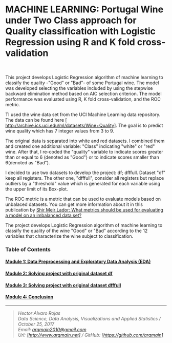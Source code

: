 # MACHINE LEARNING: Portugal Wine under Two Class approach for Quality classification with Logistic Regression using R and K fold cross-validation

<br>

This project develops Logistic Regression algorithm of machine learning to classify the quality -"Good" or "Bad"- of some Portugal wine. The model was developed selecting the variables included by using the stepwise backward elimination method based on AIC selection criterion. The model performance was evaluated using R, K fold cross-validation, and the ROC metric.

TI used the wine data set from the UCI Machine Learning data repository. The data can be found here [ http://archive.ics.uci.edu/ml/datasets/Wine+Quality]. The goal is to predict wine quality which has 7 integer values from 3 to 9.

The original data is separated into white and red datasets. I combined them and created one additional variable: "Class" indicating "white" or "red" wine. After that, I re-coded the "quality" variable to indicate scores greater than or equal to 6 (denoted as "Good") or to indicate scores smaller than 6(denoted as "Bad").

I decided to use two datasets to develop the project: df; dfffull. Dataset "df" keep all registers. The other one, "dfffull", consider all registers but replace outliers by a "threshold" value which is generated for each variable using the upper limit of its Box-plot.

The ROC metric is a metric that can be used to evaluate models based on unbalaced datasets. You can get more information about it in this publication by [ Shir Meir Lador: What metrics should be used for evaluating a model on an imbalanced data set? ](https://medium.com/towards-data-science/what-metrics-should-we-use-on-imbalanced-data-set-precision-recall-roc-e2e79252aeba)

The project develops Logistic Regression algorithm of machine learning to classify the quality of the wine "Good" or "Bad" according to the 12 variables that characterize the wine subject to classification.

### Table of Contents


#### [ Module 1: Data Preprocessing and Exploratory Data Analysis (EDA) ]( http://nbviewer.jupyter.org/github/arqmain/Machine_Learning/blob/master/R_MLearning/MLearning_Classification_Portugal_Wine_Quality_GoodBad_R_KFold/Project6_Portugal_WINE_TwoClass_EDA.ipynb)

#### [ Module 2: Solving project with original dataset df ]( http://nbviewer.jupyter.org/github/arqmain/Machine_Learning/blob/master/R_MLearning/MLearning_Classification_Portugal_Wine_Quality_GoodBad_R_KFold/Project6_Portugal_WINE_TwoClass_DatasetDF.ipynb)

#### [ Module 3: Solving project with original dataset dfffull ]( http://nbviewer.jupyter.org/github/arqmain/Machine_Learning/blob/master/R_MLearning/MLearning_Classification_Portugal_Wine_Quality_GoodBad_R_KFold/Project6_Portugal_WINE_TwoClass_DatasetDFFFULL.ipynb)

#### [ Module 4: Conclusion ]( http://nbviewer.jupyter.org/github/arqmain/Machine_Learning/blob/master/R_MLearning/MLearning_Classification_Portugal_Wine_Quality_GoodBad_R_KFold/Project6_Portugal_WINE_TwoClass_CONCLUSIONS.ipynb)
<hr>

><i>Hector Alvaro Rojas<br>
>Data Science, Data Analysis, Visualizations and Applied Statistics / October 25, 2017<br>
>Email: <arqmain2010@gmail.com> <br>
>Url: [http://www.arqmain.net]   /   GitHub: [https://github.com/arqmain]</i>
